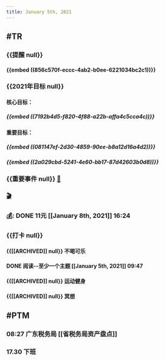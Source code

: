 ```yaml
---
title: January 5th, 2021
---
```


## #TR
### {{提醒 null}}
#### {{embed ((856c570f-eccc-4ab2-b0ee-6221034bc2c1))}}

### {{2021年目标 null}}
#### 核心目标：
##### {{embed ((7192b4d5-f820-4f88-a22b-affa4c5cca4c))}}

#### 重要目标：
##### {{embed ((081147ef-2d30-4859-90ee-b8a12d16a4d2))}}

##### {{embed ((2a029cbd-5241-4e60-bb17-87d42603b0d8))}}

### {{重要事件 null}} [🧸]([[Theday]])
#### 

### [🎬]([[PTM]])

### [💰]([[Bill]]): DONE 11元 [[January 8th, 2021]] 16:24

### {{打卡 null}}
#### {{[[ARCHIVED]] null}} 不喝可乐

#### DONE 阅读--至少一个主题 [[January 5th, 2021]] 09:47

#### {{[[ARCHIVED]] null}} 运动健身

#### {{[[ARCHIVED]] null}} 冥想

## #PTM
### 08:27 广东税务局 [[省税务局资产盘点]]

### 17.30 下班
